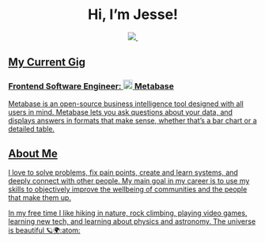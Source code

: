 <h1 align="center"> Hi, I’m Jesse! </h1>

<p align='center'>
  
  <a href="https://www.linkedin.com/in/jessesdevaney/">
    <img src="https://img.shields.io/badge/linkedin-%230077B5.svg?&style=for-the-badge&logo=linkedin&logoColor=white"
  </a>&nbsp;
  
</p>
  
<h2> My Current Gig </h2>
<h3> Frontend Software Engineer: <img src="https://cdn.freebiesupply.com/logos/large/2x/metabase-logo-png-transparent.png" width="19px" style="margin-bottom: -5px"/> Metabase </h3>
Metabase is an open-source business intelligence tool designed with all users in mind. Metabase lets you ask questions about your data, and displays answers in formats that make sense, whether that’s a bar chart or a detailed table.


<br>
<h2> About Me </h2>

I love to solve problems, fix pain points, create and learn systems, and deeply connect with other people. My main goal in my career is to use my skills to objectively improve the wellbeing of communities and the people that make them up.

In my free time I like hiking in nature, rock climbing, playing video games, learning new tech, and learning about physics and astronomy. The universe is beautiful 🪐🌍:atom:



<!---
JesseSDevaney/JesseSDevaney is a ✨ special ✨ repository because its `README.md` (this file) appears on your GitHub profile.
You can click the Preview link to take a look at your changes.
--->
